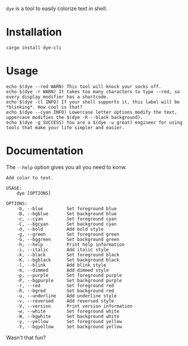 `dye` is a tool to easily colorize text in shell.

# Installation

    cargo install dye-cli

# Usage

    echo $(dye --red WARN) This tool will knock your socks off.
    echo $(dye -r WARN) It takes too many characters to type --red, so every display modifier has a shortcode.
    echo $(dye -cl INFO) If your shell supports it, this label will be *blinking*. How cool is that?
    echo $(dye --cyan INFO) Lowercase letter options modify the text, uppercase modifies the $(dye -R --black background).
    echo $(dye -g SUCCESS) You are a $(dye -u great) engineer for using tools that make your life simpler and easier.
    
# Documentation

The `--help` option gives you all you need to konw.

    Add color to text.

    USAGE:
        dye [OPTIONS]

    OPTIONS:
        -b, --blue         Set foreground blue
        -B, --bgblue       Set background blue
        -c, --cyan         Set foreground cyan
        -C, --bgcyan       Set background cyan
        -d, --bold         Add bold style
        -g, --green        Set foreground green
        -G, --bggreen      Set background green
        -h, --help         Print help information
        -i, --italic       Add italic style
        -k, --black        Set foreground black
        -K, --bgblack      Set background black
        -l, --blink        Add blink style
        -m, --dimmed       Add dimmed style
        -p, --purple       Set foreground purple
        -P, --bgpurple     Set background purple
        -r, --red          Set foreground red
        -R, --bgred        Set background red
        -u, --underline    Add underline style
        -v, --reversed     Add reversed style
        -V, --version      Print version information
        -w, --white        Set foreground white
        -W, --bgwhite      Set background white
        -y, --yellow       Set foreground yellow
        -Y, --bgyellow     Set background yellow

Wasn't that fun?
